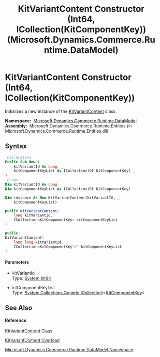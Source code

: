 ﻿---
title: KitVariantContent Constructor (Int64, ICollection(KitComponentKey)) (Microsoft.Dynamics.Commerce.Runtime.DataModel)
TOCTitle: KitVariantContent Constructor (Int64, ICollection(KitComponentKey))
ms:assetid: M:Microsoft.Dynamics.Commerce.Runtime.DataModel.KitVariantContent.#ctor(System.Int64,System.Collections.Generic.ICollection{Microsoft.Dynamics.Commerce.Runtime.DataModel.KitComponentKey})
ms:mtpsurl: https://technet.microsoft.com/en-us/library/microsoft.dynamics.commerce.runtime.datamodel.kitvariantcontent.kitvariantcontent(v=AX.60)
ms:contentKeyID: 62206614
ms.date: 05/18/2015
mtps_version: v=AX.60
dev_langs:
- vb
- csharp
- c++
---

# KitVariantContent Constructor (Int64, ICollection(KitComponentKey))

Initializes a new instance of the [KitVariantContent](kitvariantcontent-class-microsoft-dynamics-commerce-runtime-datamodel.md) class.

**Namespace:**  [Microsoft.Dynamics.Commerce.Runtime.DataModel](microsoft-dynamics-commerce-runtime-datamodel-namespace.md)  
**Assembly:**  Microsoft.Dynamics.Commerce.Runtime.Entities (in Microsoft.Dynamics.Commerce.Runtime.Entities.dll)

## Syntax

``` vb
'Declaration
Public Sub New ( _
    kitVariantId As Long, _
    kitComponentKeyList As ICollection(Of KitComponentKey) _
)
'Usage
Dim kitVariantId As Long
Dim kitComponentKeyList As ICollection(Of KitComponentKey)

Dim instance As New KitVariantContent(kitVariantId, _
    kitComponentKeyList)
```

``` csharp
public KitVariantContent(
    long kitVariantId,
    ICollection<KitComponentKey> kitComponentKeyList
)
```

``` c++
public:
KitVariantContent(
    long long kitVariantId, 
    ICollection<KitComponentKey^>^ kitComponentKeyList
)
```

#### Parameters

  - kitVariantId  
    Type: [System.Int64](https://technet.microsoft.com/en-us/library/6yy583ek\(v=ax.60\))  

<!-- end list -->

  - kitComponentKeyList  
    Type: [System.Collections.Generic.ICollection](https://technet.microsoft.com/en-us/library/92t2ye13\(v=ax.60\))\<[KitComponentKey](kitcomponentkey-class-microsoft-dynamics-commerce-runtime-datamodel.md)\>  

## See Also

#### Reference

[KitVariantContent Class](kitvariantcontent-class-microsoft-dynamics-commerce-runtime-datamodel.md)

[KitVariantContent Overload](kitvariantcontent-constructor-microsoft-dynamics-commerce-runtime-datamodel.md)

[Microsoft.Dynamics.Commerce.Runtime.DataModel Namespace](microsoft-dynamics-commerce-runtime-datamodel-namespace.md)


